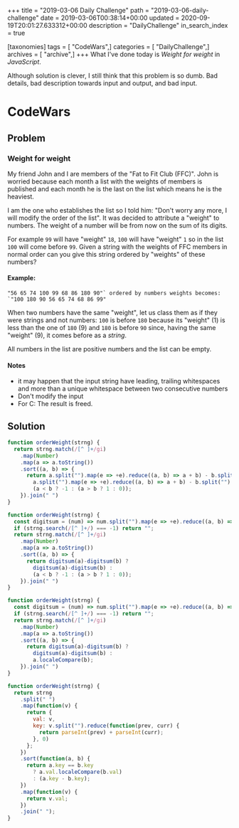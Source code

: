 +++
title = "2019-03-06 Daily Challenge"
path = "2019-03-06-daily-challenge"
date = 2019-03-06T00:38:14+00:00
updated = 2020-09-19T20:01:27.633312+00:00
description = "DailyChallenge"
in_search_index = true

[taxonomies]
tags = [ "CodeWars",]
categories = [ "DailyChallenge",]
archives = [ "archive",]
+++
What I've done today is *Weight for weight* in *JavaScript*.

Although solution is clever, I still think that this problem is so dumb. Bad details, bad description towards input and output, and bad input.

<!--more-->

# CodeWars

## Problem

### Weight for weight

My friend John and I are members of the "Fat to Fit Club (FFC)". John is worried because each month a list with the weights of members is published and each month he is the last on the list which means he is the heaviest.

I am the one who establishes the list so I told him: "Don't worry any more, I will modify the order of the list". It was decided to attribute a "weight" to numbers. The weight of a number will be from now on the sum of its digits.

For example `99` will have "weight" `18`, `100` will have "weight" `1` so in the list `100` will come before `99`. Given a string with the weights of FFC members in normal order can you give this string ordered by "weights" of these numbers?

#### Example:

```
"56 65 74 100 99 68 86 180 90"` ordered by numbers weights becomes: `"100 180 90 56 65 74 68 86 99"
```

When two numbers have the same "weight", let us class them as if they were strings and not numbers: `100` is before `180` because its "weight" (1) is less than the one of `180` (9) and `180` is before `90` since, having the same "weight" (9), it comes before as a *string*.

All numbers in the list are positive numbers and the list can be empty.

#### Notes

- it may happen that the input string have leading, trailing whitespaces and more than a unique whitespace between two consecutive numbers
- Don't modify the input
- For C: The result is freed.

## Solution

```js
function orderWeight(strng) {
  return strng.match(/[^ ]+/gi)
    .map(Number)
    .map(a => a.toString())
    .sort((a, b) => {
      return a.split("").map(e => +e).reduce((a, b) => a + b) - b.split("").map(e => +e).reduce((a, b) => a + b) ?
        a.split("").map(e => +e).reduce((a, b) => a + b) - b.split("").map(e => +e).reduce((a, b) => a + b) :
        (a < b ? -1 : (a > b ? 1 : 0));
    }).join(" ")
}

function orderWeight(strng) {
  const digitsum = (num) => num.split("").map(e => +e).reduce((a, b) => a + b);
  if (strng.search(/[^ ]+/) === -1) return "";
  return strng.match(/[^ ]+/gi)
    .map(Number)
    .map(a => a.toString())
    .sort((a, b) => {
      return digitsum(a)-digitsum(b) ?
        digitsum(a)-digitsum(b) :
        (a < b ? -1 : (a > b ? 1 : 0));
    }).join(" ")
}

function orderWeight(strng) {
  const digitsum = (num) => num.split("").map(e => +e).reduce((a, b) => a + b);
  if (strng.search(/[^ ]+/) === -1) return "";
  return strng.match(/[^ ]+/gi)
    .map(Number)
    .map(a => a.toString())
    .sort((a, b) => {
      return digitsum(a)-digitsum(b) ?
        digitsum(a)-digitsum(b) :
        a.localeCompare(b);
    }).join(" ")
}

function orderWeight(strng) {
  return strng
    .split(" ")
    .map(function(v) {  
      return {
        val: v,
        key: v.split("").reduce(function(prev, curr) {
          return parseInt(prev) + parseInt(curr);
        }, 0)
      };
    })
    .sort(function(a, b) {
      return a.key == b.key 
        ? a.val.localeCompare(b.val)
        : (a.key - b.key);
    })
    .map(function(v) {
      return v.val;
    })
    .join(" ");
}
```